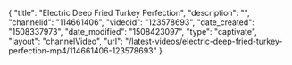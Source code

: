{
    "title": "Electric Deep Fried Turkey Perfection",
    "description": "",
    "channelid": "114661406",
    "videoid": "123578693",
    "date_created": "1508337973",
    "date_modified": "1508423097",
    "type": "captivate",
    "layout": "channelVideo",
    "url": "\/latest-videos\/electric-deep-fried-turkey-perfection-mp4\/114661406-123578693"
}